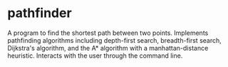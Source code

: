 # pathfinder
A program to find the shortest path between two points. 
Implements pathfinding algorithms including depth-first search, breadth-first search, Dijkstra's algorithm, and the A* algorithm with a manhattan-distance heuristic.
Interacts with the user through the command line.
